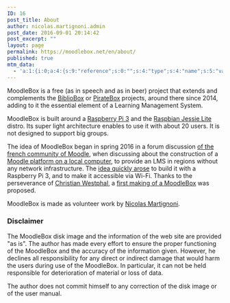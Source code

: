 ```yaml
---
ID: 16
post_title: About
author: nicolas.martignoni.admin
post_date: 2016-09-01 20:14:42
post_excerpt: ""
layout: page
permalink: https://moodlebox.net/en/about/
published: true
mtm_data:
  - 'a:1:{i:0;a:4:{s:9:"reference";s:0:"";s:4:"type";s:4:"name";s:5:"value";s:11:"description";s:7:"content";s:94:"MoodleBox is a free (as in speech and as in beer) project of a Moodle server on a Raspberry Pi";}}'
---
```

MoodleBox is a free (as in speech and as in beer) project that extends and complements the <a href="http://bibliobox.net/" target="_blank">BiblioBox</a> or <a href="https://piratebox.cc/" target="_blank">PirateBox</a> projects, around there since 2014, adding to it the essential element of a Learning Management System.

MoodleBox is built around a <a href="https://www.raspberrypi.org/" target="_blank">Raspberry Pi 3</a> and the <a href="https://www.raspberrypi.org/downloads/raspbian/" target="_blank">Raspbian Jessie Lite</a> distro. Its super light architecture enables to use it with about 20 users. It is not designed to support big groups.

The idea of MoodleBox began in spring 2016 in a forum discussion <a href="https://moodle.org/course/view.php?id=20" target="_blank">of the french community of Moodle</a>, when discussing about the construction of a <a href="https://moodle.org/mod/forum/discuss.php?d=318719" target="_blank">Moodle platform on a local computer</a>, to provide an LMS in regions without any network infrastructure. The <a href="https://moodle.org/mod/forum/discuss.php?d=330291" target="_blank">idea quickly arose</a> to build it with a Raspberry Pi 3, and to make it accessible via Wi-Fi. Thanks to the perseverance of <a href="http://moodlebox.tuxfamily.org/" target="_blank">Christian Westphal</a>, a <a href="https://moodle.org/mod/forum/discuss.php?d=331170" target="_blank">first making of a MoodleBox</a> was proposed.

MoodleBox is made as volunteer work by <a href="https://twitter.com/nmartignoni" target="_blank">Nicolas Martignoni</a>.
<h3>Disclaimer</h3>
The MoodleBox disk image and the information of the web site are provided "as is". The author has made every effort to ensure the proper functioning of the MoodleBox and the accuracy of the information given. However, he declines all responsibility for any direct or indirect damage that would harm the users during use of the MoodleBox. In particular, it can not be held responsible for deterioration of material or loss of data.

The author does not commit himself to any correction of the disk image or of the user manual.